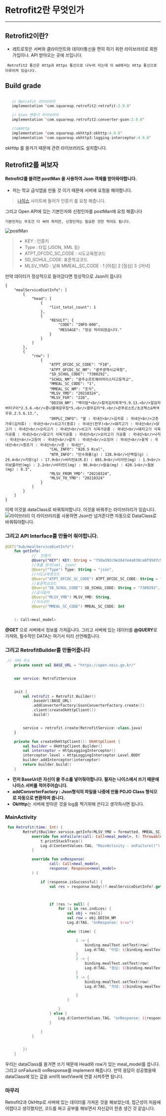 # Retrofit2란 무엇인가
---

## Retrofit2이란?
- 레트로핏은 서버와 클라이언트와 데이터통신을 편히 하기 위한 라이브러리로 회원가입이나. API 받아오는 곳에 쓰입니다.

~~~~
 Retrofit2 통신은 Http과 Https 통신으로 나누어 지는데 이 md에서는 Http 통신으로 이루어져 있습니다. 
 ~~~~
 
 ## Build grade

 ``` kotlin

    // Retrofit 라이브러리
    implementation 'com.squareup.retrofit2:retrofit:2.9.0'

    // Gson 변환기 라이브러리
    implementation 'com.squareup.retrofit2:converter-gson:2.9.0'

    //okHttp
    implementation 'com.squareup.okhttp3:okhttp:4.9.0'
    implementation 'com.squareup.okhttp3:logging-interceptor:4.9.0'
 ```

 okHttp 를 쓸거기 때문에 관련 라이브러리도 설치합니다.

 ## Retrofit2를 써보자

 #### Retrofit2를 쓸려면 postMan 을 사용하여 Json 객체를 받아와야합니다.

 - 저는 학교 급식앱을 만들 것 이기 때문에 서버에 요청을 해야합니다.
  
  > [나이스](https://open.neis.go.kr/portal/data/service/selectServicePage.do?page=1&rows=10&sortColumn=&sortDirection=&infId=OPEN17320190722180924242823&infSeq=2) 사이트에 들어가 인증키 를 요청 해줍니다.

  그리고 Open API에 있는 기본인자와 신청인자를 postMan에 요청 해줍니다

  ~~~
  기본인자는 무조건 다 써야 하지만, 신청인자는 필요한 것만 적어도 됩니다.
  ~~~

  ![postMan](./../Image/retrofit2.png)

  > - KEY : 인증키
  > - Type : 타입 (JSON, XML 등)
> - ATPT_OFCDC_SC_CODE : 시도교육청코드
>  - SD_SCHUL_CODE: 표준학교코드
>  - MLSV_YMD : 날짜
> MMEAL_SC_CODE : 1 [아침] 2 [점심] 3 :[저녁]

만약 데이터가 정상적으로 들어갔다면 정상적으로 Json이 뜹니다
```
{
    "mealServiceDietInfo": [
        {
            "head": [
                {
                    "list_total_count": 1
                },
                {
                    "RESULT": {
                        "CODE": "INFO-000",
                        "MESSAGE": "정상 처리되었습니다."
                    }
                }
            ]
        },
        {
            "row": [
                {
                    "ATPT_OFCDC_SC_CODE": "F10",
                    "ATPT_OFCDC_SC_NM": "광주광역시교육청",
                    "SD_SCHUL_CODE": "7380292",
                    "SCHUL_NM": "광주소프트웨어마이스터고등학교",
                    "MMEAL_SC_CODE": "1",
                    "MMEAL_SC_NM": "조식",
                    "MLSV_YMD": "20210324",
                    "MLSV_FGR": "228",
                    "DDISH_NM": "백미밥*<br/>참치김치찌개*5.9.13.<br/>알감자버터구이*2.5.6.<br/>콩나물매운무침*5.<br/>열무김치*9.<br/>콘푸로스트/초코첵스&백색우유.2.5.6.13.",
                    "ORPLC_INFO": "쌀 : 국내산<br/>김치류 : 국내산<br/>고춧가루(김치류) : 국내산<br/>쇠고기(종류) : 국내산(한우)<br/>돼지고기 : 국내산<br/>닭고기 : 국내산<br/>오리고기 : 국내산<br/>쇠고기 식육가공품 : 국내산<br/>돼지고기 식육가공품 : 국내산<br/>닭고기 식육가공품 : 국내산<br/>오리고기 가공품 : 국내산<br/>낙지 : 국내산<br/>고등어 : 국내산<br/>갈치 : 국내산<br/>오징어 : 국내산<br/>꽃게 : 국내산<br/>참조기 : 국내산<br/>콩 : 국내산",
                    "CAL_INFO": "828.5 Kcal",
                    "NTR_INFO": "탄수화물(g) : 138.9<br/>단백질(g) : 29.4<br/>지방(g) : 17.9<br/>비타민A(R.E) : 885.0<br/>티아민(mg) : 1.9<br/>리보플라빈(mg) : 2.2<br/>비타민C(mg) : 98.0<br/>칼슘(mg) : 420.1<br/>철분(mg) : 8.3",
                    "MLSV_FROM_YMD": "20210324",
                    "MLSV_TO_YMD": "20210324"
                }
            ]
        }
    ]
}
``` 

이제 이것을 dataClass로 바꿔줘야합니다. 
이것을 바꿔주는 라이브러리가 있습니다.
  ![라이브러리](./../Image/Json_to_kotlin.png)
  이 라이브러리를 사용하면 Json만 넘겨준다면 자동으로 DataClass로 바꿔줘야합니다.

### 그리고 API Interface를 만들어 줘야합니다.

``` kotlin
@GET("hub/mealServiceDietInfo")
    fun getInfo(
            //  인증키
            @Query("KEY") KEY: String = "f50a392c9e2647e4a030ca8f95d7c568",
            //호출 문서(xml, json)
            @Query("Type") Type: String = "json",
            //시도교육청코드
            @Query("ATPT_OFCDC_SC_CODE") ATPT_OFCDC_SC_CODE: String = "F10",
            //표준학교코드
            @Query("SD_SCHUL_CODE") SD_SCHUL_CODE: String = "7380292",
            //급식일자
            @Query("MLSV_YMD") MLSV_YMD: String,
            //식사코드
            @Query("MMEAL_SC_CODE") MMEAL_SC_CODE: Int


    ): Call<meal_model>
```

**@GET** 으로 서버에서 정보를 가져옵니다.
그리고 서버에 있는 데이터를 **@QUERY**로 가져와, 필수적인 DATA는 여기서 미리 선언해줍니다.

### 그리고 RetrofitBuilder를 만들어줍니다

``` kotlin
 // 서버 주소
    private const val BASE_URL = "https://open.neis.go.kr/"


    var service: RetrofitService


    init {
        val retrofit = Retrofit.Builder()
            .baseUrl(BASE_URL)
            .addConverterFactory(GsonConverterFactory.create())
            .client(createOkHttpClient())
            .build()


        service = retrofit.create(RetrofitService::class.java)
    }

    private fun createOkHttpClient(): OkHttpClient {
        val builder = OkHttpClient.Builder()
        val interceptor = HttpLoggingInterceptor()
        interceptor.level = HttpLoggingInterceptor.Level.BODY
        builder.addInterceptor(interceptor)
        return builder.build()
    }
```

- **먼저 BaseUrl은 자신이 쓸 주소를 넣어줘야합니다. 필자는 나이스에서 쓰기 때문에 나이스 서버를 적어주어습니다.**
- **addConverterFactory : Json형식의 파일을 나중에 만들 POJO Class 형식으로
자동으로 변환하여 줍니다.**
- **OkHttp**는 서버에 받아온 것을 log를 찍기위해 쓴다고 생각하시면 됩니다.

### MainActivity

``` kotlin
 fun Retrofit(time: Int) {
        RetrofitBuilder.service.getInfo(MLSV_YMD = formatted, MMEAL_SC_CODE = time).enqueue(object : Callback<meal_model> {
            override fun onFailure(call: Call<meal_model>, t: Throwable) {
                t.printStackTrace()
                Log.d(ContentValues.TAG, "MainActivity - onFailure()")
            }

            override fun onResponse(
                    call: Call<meal_model>,
                    response: Response<meal_model>
            ) {

                if (response.isSuccessful) {
                    val res = response.body()?.mealServiceDietInfo?.get(1)?.row



                    if (res != null) {
                        for (i in res.indices) {
                            val obj = res[i]
                            val row = obj.DDISH_NM
                            Log.d(TAG, "onResponse: $row")

                            when (time) {

                                1 -> {
                                    binding.mealText.setText(row)
                                    Log.d(TAG, "아침: ${binding.mealText.text}")
                                }
                                2 -> {
                                    binding.mealText.setText(row)
                                    Log.d(TAG, "점심: ${binding.mealText.text}")
                                }
                                3 -> {
                                    binding.mealText.setText(row)
                                    Log.d(TAG, "저녘: ${binding.mealText.text}")

                                }
                            }

                        }
                    } else {
                        Log.d(ContentValues.TAG, "onResponse: ${response.code()}")
                    }

                }
            }


        })
    }
```

우리는 dataClass를 쓸거면 쓰기 때문에 Head와 row가 있는 meal_model를 씁니다.
<br>
그리고  onFailure과 onResponse를 implement 해줍니다.
만약 응답이 성공했을때 dataClass에 있는 값을 xml의 textView에 연결 시켜주면 됩니다.

### 마무리
Retrofit2과 OkHttp로 서버에 있는 데이터를 가져온 것을 해보았는데, 접근성이 처음에 어렵다고 생각했지만, 코드를 짜고 공부를 해보면서 자신감이 한층 생긴 것 같습니다.

    

  
  





  
 

